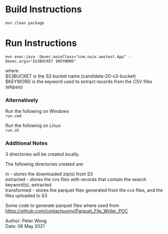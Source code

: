 # Build Instructions  

`mvn clean package`

# Run Instructions

`mvn exec:java -Dexec.mainClass="com.nuix.awstest.App" -Dexec.args="$S3BUCKET $KEYWORD"`  

where  
$S3BUCKET is the S3 bucket name (candidate-20-s3-bucket)  
$KEYWORD is the keyword used to extract records from the CSV files (ellipsis)  

### Alternatively

Run the following on Windows  
`run.cmd` 

Run the following on Linux  
`run.sh`

### Additional Notes

3 directories will be created locally.  

The following directories created are:  

in - stores the downloaded zip(s) from S3  
extracted - stores the cvs files with records that contain the search keyword(s), extracted  
transformed - stores the parquet files generated from the cvs files, and the files uploaded to S3  

Some code to generate parquet files where used from https://github.com/contactsunny/Parquet_File_Writer_POC  


Author: Peter Wong    
Date: 06 May 2021


